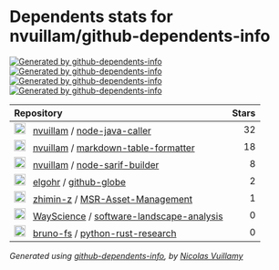 # Dependents stats for nvuillam/github-dependents-info

[![Generated by github-dependents-info](https://img.shields.io/static/v1?label=Used%20by&message=6&color=informational&logo=slickpic)](https://github.com/nvuillam/github-dependents-info/network/dependents)
[![Generated by github-dependents-info](https://img.shields.io/static/v1?label=Used%20by%20(public)&message=7&color=informational&logo=slickpic)](https://github.com/nvuillam/github-dependents-info/network/dependents)
[![Generated by github-dependents-info](https://img.shields.io/static/v1?label=Used%20by%20(private)&message=-1&color=informational&logo=slickpic)](https://github.com/nvuillam/github-dependents-info/network/dependents)
[![Generated by github-dependents-info](https://img.shields.io/static/v1?label=Used%20by%20(stars)&message=61&color=informational&logo=slickpic)](https://github.com/nvuillam/github-dependents-info/network/dependents)

| Repository                                                                                                                                                                                                                                                             | Stars |
|:-----------------------------------------------------------------------------------------------------------------------------------------------------------------------------------------------------------------------------------------------------------------------|------:|
| <img class="avatar mr-2" src="https://avatars.githubusercontent.com/u/17500430?s=40&v=4" width="20" height="20" alt="">  &nbsp; [nvuillam](https://github.com/nvuillam) / [node-java-caller](https://github.com/nvuillam/node-java-caller)                             |    32 |
| <img class="avatar mr-2" src="https://avatars.githubusercontent.com/u/17500430?s=40&v=4" width="20" height="20" alt="">  &nbsp; [nvuillam](https://github.com/nvuillam) / [markdown-table-formatter](https://github.com/nvuillam/markdown-table-formatter)             |    18 |
| <img class="avatar mr-2" src="https://avatars.githubusercontent.com/u/17500430?s=40&v=4" width="20" height="20" alt="">  &nbsp; [nvuillam](https://github.com/nvuillam) / [node-sarif-builder](https://github.com/nvuillam/node-sarif-builder)                         |     8 |
| <img class="avatar mr-2" src="https://avatars.githubusercontent.com/u/19632501?s=40&v=4" width="20" height="20" alt="">  &nbsp; [elgohr](https://github.com/elgohr) / [github-globe](https://github.com/elgohr/github-globe)                                           |     2 |
| <img class="avatar mr-2" src="https://avatars.githubusercontent.com/u/8592144?s=40&v=4" width="20" height="20" alt="">  &nbsp; [zhimin-z](https://github.com/zhimin-z) / [MSR-Asset-Management](https://github.com/zhimin-z/MSR-Asset-Management)                      |     1 |
| <img class="avatar mr-2" src="https://avatars.githubusercontent.com/u/88446464?s=40&v=4" width="20" height="20" alt="">  &nbsp; [WayScience](https://github.com/WayScience) / [software-landscape-analysis](https://github.com/WayScience/software-landscape-analysis) |     0 |
| <img class="avatar mr-2" src="https://avatars.githubusercontent.com/u/6073215?s=40&v=4" width="20" height="20" alt="">  &nbsp; [bruno-fs](https://github.com/bruno-fs) / [python-rust-research](https://github.com/bruno-fs/python-rust-research)                      |     0 |

_Generated using [github-dependents-info](https://github.com/nvuillam/github-dependents-info), by [Nicolas Vuillamy](https://github.com/nvuillam)_